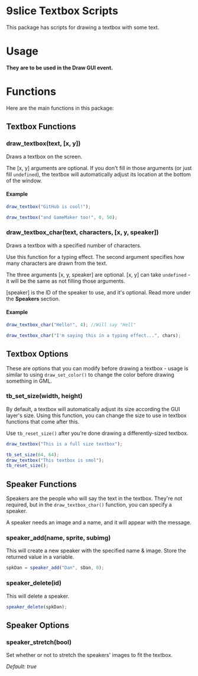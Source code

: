 # 9slice Textbox Scripts

This package has scripts for drawing a textbox with some text.

# Usage

**They are to be used in the Draw GUI event.**

# Functions

Here are the main functions in this package:

## Textbox Functions

### draw_textbox(text, [x, y])

Draws a textbox on the screen.

The [x, y] arguments are optional. If you don't fill in those arguments (or just fill `undefined`), the textbox will automatically adjust its location at the bottom of the window.

#### Example

```js
draw_textbox("GitHub is cool!");

draw_textbox("and GameMaker too!", 0, 50);
```

### draw_textbox_char(text, characters, [x, y, speaker])

Draws a textbox with a specified number of characters.

Use this function for a typing effect. The second argument specifies how many characters are drawn from the text.

The three arguments [x, y, speaker] are optional. [x, y] can take `undefined` - it will be the same as not filling those arguments.

[speaker] is the ID of the speaker to use, and it's optional. Read more under the **Speakers** section.

#### Example
```js
draw_textbox_char("Hello!", 4); //Will say "Hell"

draw_textbox_char("I'm saying this in a typing effect...", chars);
```

## Textbox Options

These are options that you can modify before drawing a textbox - usage is similar to using `draw_set_color()` to change the color before drawing something in GML.

### tb_set_size(width, height)

By default, a textbox will automatically adjust its size according the GUI layer's size. Using this function, you can change the size to use in textbox functions that come after this.

Use `tb_reset_size()` after you're done drawing a differently-sized textbox.

```js
draw_textbox("This is a full size textbox");

tb_set_size(64, 64);
draw_textbox("This textbox is smol");
tb_reset_size();
```

## Speaker Functions

Speakers are the people who will say the text in the textbox. They're not required, but in the `draw_textbox_char()` function, you can specify a speaker.

A speaker needs an image and a name, and it will appear with the message.

### speaker_add(name, sprite, subimg)

This will create a new speaker with the specified name & image. Store the returned value in a variable.

```js
spkDan = speaker_add("Dan", sDan, 0);
```

### speaker_delete(id)

This will delete a speaker.

```js
speaker_delete(spkDan);
```

## Speaker Options

### speaker_stretch(bool)

Set whether or not to stretch the speakers' images to fit the textbox.

*Default: true*


